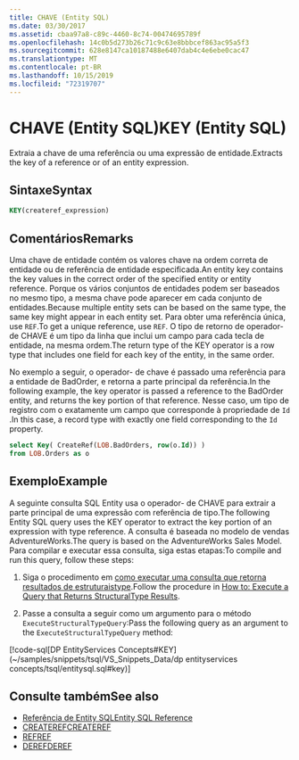 ```yaml
---
title: CHAVE (Entity SQL)
ms.date: 03/30/2017
ms.assetid: cbaa97a8-c89c-4460-8c74-00474695789f
ms.openlocfilehash: 14c0b5d273b26c71c9c63e8bbbcef863ac95a5f3
ms.sourcegitcommit: 628e8147ca10187488e6407dab4c4e6ebe0cac47
ms.translationtype: MT
ms.contentlocale: pt-BR
ms.lasthandoff: 10/15/2019
ms.locfileid: "72319707"
---
```

# <a name="key-entity-sql"></a><span data-ttu-id="ffaf4-102">CHAVE (Entity SQL)</span><span class="sxs-lookup"><span data-stu-id="ffaf4-102">KEY (Entity SQL)</span></span>
<span data-ttu-id="ffaf4-103">Extraia a chave de uma referência ou uma expressão de entidade.</span><span class="sxs-lookup"><span data-stu-id="ffaf4-103">Extracts the key of a reference or of an entity expression.</span></span>  
  
## <a name="syntax"></a><span data-ttu-id="ffaf4-104">Sintaxe</span><span class="sxs-lookup"><span data-stu-id="ffaf4-104">Syntax</span></span>  
  
```sql  
KEY(createref_expression)  
```  
  
## <a name="remarks"></a><span data-ttu-id="ffaf4-105">Comentários</span><span class="sxs-lookup"><span data-stu-id="ffaf4-105">Remarks</span></span>  
 <span data-ttu-id="ffaf4-106">Uma chave de entidade contém os valores chave na ordem correta de entidade ou de referência de entidade especificada.</span><span class="sxs-lookup"><span data-stu-id="ffaf4-106">An entity key contains the key values in the correct order of the specified entity or entity reference.</span></span> <span data-ttu-id="ffaf4-107">Porque os vários conjuntos de entidades podem ser baseados no mesmo tipo, a mesma chave pode aparecer em cada conjunto de entidades.</span><span class="sxs-lookup"><span data-stu-id="ffaf4-107">Because multiple entity sets can be based on the same type, the same key might appear in each entity set.</span></span> <span data-ttu-id="ffaf4-108">Para obter uma referência única, use `REF`.</span><span class="sxs-lookup"><span data-stu-id="ffaf4-108">To get a unique reference, use `REF`.</span></span> <span data-ttu-id="ffaf4-109">O tipo de retorno de operador- de CHAVE é um tipo da linha que inclui um campo para cada tecla de entidade, na mesma ordem.</span><span class="sxs-lookup"><span data-stu-id="ffaf4-109">The return type of the KEY operator is a row type that includes one field for each key of the entity, in the same order.</span></span>  
  
 <span data-ttu-id="ffaf4-110">No exemplo a seguir, o operador- de chave é passado uma referência para a entidade de BadOrder, e retorna a parte principal da referência.</span><span class="sxs-lookup"><span data-stu-id="ffaf4-110">In the following example, the key operator is passed a reference to the BadOrder entity, and returns the key portion of that reference.</span></span> <span data-ttu-id="ffaf4-111">Nesse caso, um tipo de registro com o exatamente um campo que corresponde à propriedade de `Id` .</span><span class="sxs-lookup"><span data-stu-id="ffaf4-111">In this case, a record type with exactly one field corresponding to the `Id` property.</span></span>  
  
```sql  
select Key( CreateRef(LOB.BadOrders, row(o.Id)) )   
from LOB.Orders as o  
```  
  
## <a name="example"></a><span data-ttu-id="ffaf4-112">Exemplo</span><span class="sxs-lookup"><span data-stu-id="ffaf4-112">Example</span></span>  
 <span data-ttu-id="ffaf4-113">A seguinte consulta SQL Entity usa o operador- de CHAVE para extrair a parte principal de uma expressão com referência de tipo.</span><span class="sxs-lookup"><span data-stu-id="ffaf4-113">The following Entity SQL query uses the KEY operator to extract the key portion of an expression with type reference.</span></span> <span data-ttu-id="ffaf4-114">A consulta é baseada no modelo de vendas AdventureWorks.</span><span class="sxs-lookup"><span data-stu-id="ffaf4-114">The query is based on the AdventureWorks Sales Model.</span></span> <span data-ttu-id="ffaf4-115">Para compilar e executar essa consulta, siga estas etapas:</span><span class="sxs-lookup"><span data-stu-id="ffaf4-115">To compile and run this query, follow these steps:</span></span>  
  
1. <span data-ttu-id="ffaf4-116">Siga o procedimento em [como executar uma consulta que retorna resultados de estruturaistype](../how-to-execute-a-query-that-returns-structuraltype-results.md).</span><span class="sxs-lookup"><span data-stu-id="ffaf4-116">Follow the procedure in [How to: Execute a Query that Returns StructuralType Results](../how-to-execute-a-query-that-returns-structuraltype-results.md).</span></span>  
  
2. <span data-ttu-id="ffaf4-117">Passe a consulta a seguir como um argumento para o método `ExecuteStructuralTypeQuery`:</span><span class="sxs-lookup"><span data-stu-id="ffaf4-117">Pass the following query as an argument to the `ExecuteStructuralTypeQuery` method:</span></span>  
  
 [!code-sql[DP EntityServices Concepts#KEY](~/samples/snippets/tsql/VS_Snippets_Data/dp entityservices concepts/tsql/entitysql.sql#key)]  
  
## <a name="see-also"></a><span data-ttu-id="ffaf4-118">Consulte também</span><span class="sxs-lookup"><span data-stu-id="ffaf4-118">See also</span></span>

- [<span data-ttu-id="ffaf4-119">Referência de Entity SQL</span><span class="sxs-lookup"><span data-stu-id="ffaf4-119">Entity SQL Reference</span></span>](entity-sql-reference.md)
- [<span data-ttu-id="ffaf4-120">CREATEREF</span><span class="sxs-lookup"><span data-stu-id="ffaf4-120">CREATEREF</span></span>](createref-entity-sql.md)
- [<span data-ttu-id="ffaf4-121">REF</span><span class="sxs-lookup"><span data-stu-id="ffaf4-121">REF</span></span>](ref-entity-sql.md)
- [<span data-ttu-id="ffaf4-122">DEREF</span><span class="sxs-lookup"><span data-stu-id="ffaf4-122">DEREF</span></span>](deref-entity-sql.md)
